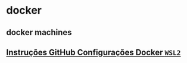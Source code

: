 # docker
## docker machines

## [Instruções GitHub Configurações Docker `WSL2`](https://github.com/codeedu/wsl2-docker-quickstart)

